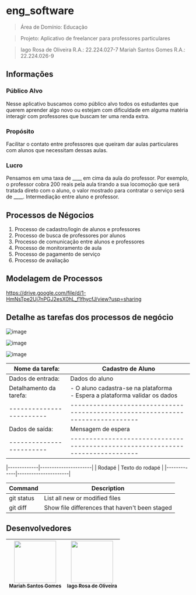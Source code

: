 # eng_software

> Área de Domínio: Educação

> Projeto: Aplicativo de freelancer para professores particulares

> Iago Rosa de Oliveira R.A.: 22.224.027-7
> Mariah Santos Gomes R.A.: 22.224.026-9

## Informações
### Público Alvo
  Nesse aplicativo buscamos como público alvo todos os estudantes que querem aprender algo novo ou estejam com dificuldade em alguma matéria interagir com professores que buscam ter uma renda extra.
  
### Propósito
  Facilitar o contato entre professores que queiram dar aulas particulares com alunos que necessitam dessas aulas.
  
### Lucro
  Pensamos em uma taxa de ____ em cima da aula do professor. Por exemplo, o professor cobra 200 reais pela aula tirando a sua locomoção que será tratada direto com o aluno, o valor mostrado para contratar o serviço será de ____. 
  Intermediação entre aluno e professor.

## Processos de Négocios
1. Processo de cadastro/login de alunos e professores
2. Processo de busca de professores por alunos 
3. Processo de comunicação entre alunos e professores
4. Processo de monitoramento de aula 
5. Processo de pagamento de serviço
6. Processo de avaliação

## Modelagem de Processos
https://drive.google.com/file/d/1-HmNsTpe2Uj7nPGJ2esX0hL_f1fhycfJ/view?usp=sharing

## Detalhe as tarefas dos processos de negócio

![image](https://github.com/user-attachments/assets/56caea4d-15c8-425d-95b7-66bae428b55a)

![image](https://github.com/user-attachments/assets/03f03820-c47e-479a-a800-f84f149e301c)

![image](https://github.com/user-attachments/assets/d095d1d0-961b-4589-b848-fc64347e03cf)

| Nome da tarefa:         | Cadastro de Aluno                                                             |
| ------------------------| ------------------------------------------------------------------------------|
| Dados de entrada:       | Dados do aluno                                                                |
| Detalhamento da tarefa: | - O aluno cadastra-se na plataforma<br>- Espera a plataforma validar os dados |
| ------------------------| ------------------------------------------------------------------------------|
| Dados de saída:         | Mensagem de espera                                                            |
| ------------------------| ------------------------------------------------------------------------------|

|-------------|----------------------|
| Rodapé      | Texto do rodapé       |
|-------------|----------------------|


| Command | Description |
| --- | --- |
| git status | List all new or modified files |
| git diff | Show file differences that haven't been staged |

## Desenvolvedores
| [<img loading="lazy" src="https://github.com/Mariah-Gomes/ProjetoCompMovel1/assets/141663285/e6827fd1-d8fe-4740-b6fc-fbbfccd05752" width=115><br><sub>Mariah Santos Gomes</sub>](https://github.com/Mariah-Gomes) | [<img loading="lazy" src="https://github.com/Mariah-Gomes/ProjetoCompMovel1/assets/141663285/66d7e656-b9e4-43b7-94fa-931b736df881" width=115><br><sub>Iago Rosa de Oliveira</sub>](https://github.com/iagorosa28) |
| :---: | :---: |

